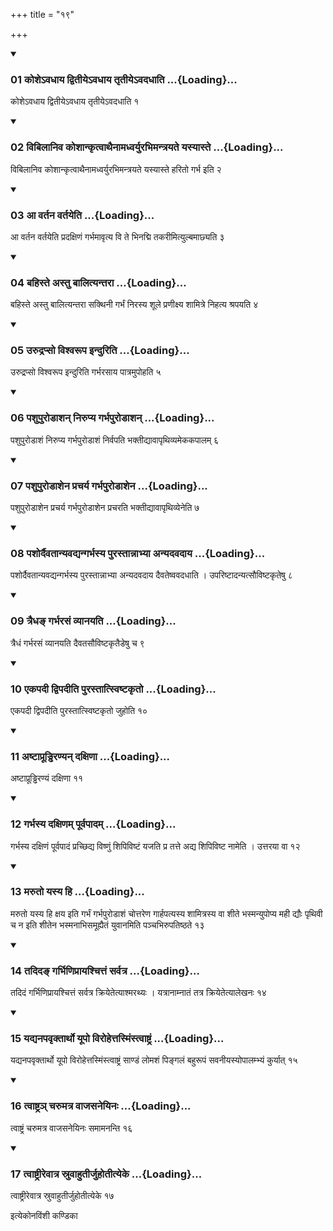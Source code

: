 +++
title = "१९"

+++

<div class="js_include" includetitle="true" newlevelforh1="3" unfilled="" url="/vedAH_yajuH/taittirIyam/sUtram/ApastambaH/shrautam/vishvAsa-prastutiH/09/19/01_koshe-vadhAya_dvitIye-vadhAya_tRtIye-vadadhAti.md">
<details open><summary><h3>01 कोशेऽवधाय द्वितीयेऽवधाय तृतीयेऽवदधाति ...{Loading}...</h3></summary>

कोशेऽवधाय द्वितीयेऽवधाय तृतीयेऽवदधाति १
</details>
</div>

<div class="js_include collapsed" newlevelforh1="4" title="सर्वाष् टीकाः" url="/vedAH_yajuH/taittirIyam/sUtram/ApastambaH/shrautam/sarvASh_TIkAH/09/19/01_koshe-vadhAya_dvitIye-vadhAya_tRtIye-vadadhAti.md"> </div>



<div class="js_include collapsed" newlevelforh1="4" title="मूलम्" url="/vedAH_yajuH/taittirIyam/sUtram/ApastambaH/shrautam/mUlam/09/19/01_koshe-vadhAya_dvitIye-vadhAya_tRtIye-vadadhAti.md"> </div>


<div class="js_include" includetitle="true" newlevelforh1="3" unfilled="" url="/vedAH_yajuH/taittirIyam/sUtram/ApastambaH/shrautam/vishvAsa-prastutiH/09/19/02_vibilAniva_koshAnkRtvAthainAmadhvaryurabhimantrayate_yasyAste.md">
<details open><summary><h3>02 विबिलानिव कोशान्कृत्वाथैनामध्वर्युरभिमन्त्रयते यस्यास्ते ...{Loading}...</h3></summary>

विबिलानिव कोशान्कृत्वाथैनामध्वर्युरभिमन्त्रयते यस्यास्ते हरितो गर्भ इति २
</details>
</div>

<div class="js_include collapsed" newlevelforh1="4" title="सर्वाष् टीकाः" url="/vedAH_yajuH/taittirIyam/sUtram/ApastambaH/shrautam/sarvASh_TIkAH/09/19/02_vibilAniva_koshAnkRtvAthainAmadhvaryurabhimantrayate_yasyAste.md"> </div>



<div class="js_include collapsed" newlevelforh1="4" title="मूलम्" url="/vedAH_yajuH/taittirIyam/sUtram/ApastambaH/shrautam/mUlam/09/19/02_vibilAniva_koshAnkRtvAthainAmadhvaryurabhimantrayate_yasyAste.md"> </div>


<div class="js_include" includetitle="true" newlevelforh1="3" unfilled="" url="/vedAH_yajuH/taittirIyam/sUtram/ApastambaH/shrautam/vishvAsa-prastutiH/09/19/03_A_vartana_vartayeti.md">
<details open><summary><h3>03 आ वर्तन वर्तयेति ...{Loading}...</h3></summary>

आ वर्तन वर्तयेति प्रदक्षिणं गर्भमावृत्य वि ते भिनद्मि तकरीमित्युल्बमाछ्यति ३
</details>
</div>

<div class="js_include collapsed" newlevelforh1="4" title="सर्वाष् टीकाः" url="/vedAH_yajuH/taittirIyam/sUtram/ApastambaH/shrautam/sarvASh_TIkAH/09/19/03_A_vartana_vartayeti.md"> </div>



<div class="js_include collapsed" newlevelforh1="4" title="मूलम्" url="/vedAH_yajuH/taittirIyam/sUtram/ApastambaH/shrautam/mUlam/09/19/03_A_vartana_vartayeti.md"> </div>


<div class="js_include" includetitle="true" newlevelforh1="3" unfilled="" url="/vedAH_yajuH/taittirIyam/sUtram/ApastambaH/shrautam/vishvAsa-prastutiH/09/19/04_bahiste_astu_bAlityantarA.md">
<details open><summary><h3>04 बहिस्ते अस्तु बालित्यन्तरा ...{Loading}...</h3></summary>

बहिस्ते अस्तु बालित्यन्तरा सक्थिनी गर्भं निरस्य शूले प्रणीक्ष्य शामित्रे निहत्य श्रपयति ४
</details>
</div>

<div class="js_include collapsed" newlevelforh1="4" title="सर्वाष् टीकाः" url="/vedAH_yajuH/taittirIyam/sUtram/ApastambaH/shrautam/sarvASh_TIkAH/09/19/04_bahiste_astu_bAlityantarA.md"> </div>



<div class="js_include collapsed" newlevelforh1="4" title="मूलम्" url="/vedAH_yajuH/taittirIyam/sUtram/ApastambaH/shrautam/mUlam/09/19/04_bahiste_astu_bAlityantarA.md"> </div>


<div class="js_include" includetitle="true" newlevelforh1="3" unfilled="" url="/vedAH_yajuH/taittirIyam/sUtram/ApastambaH/shrautam/vishvAsa-prastutiH/09/19/05_urudrapso_vishvarUpa_induriti.md">
<details open><summary><h3>05 उरुद्रप्सो विश्वरूप इन्दुरिति ...{Loading}...</h3></summary>

उरुद्रप्सो विश्वरूप इन्दुरिति गर्भरसाय पात्रमुपोहति ५
</details>
</div>

<div class="js_include collapsed" newlevelforh1="4" title="सर्वाष् टीकाः" url="/vedAH_yajuH/taittirIyam/sUtram/ApastambaH/shrautam/sarvASh_TIkAH/09/19/05_urudrapso_vishvarUpa_induriti.md"> </div>



<div class="js_include collapsed" newlevelforh1="4" title="मूलम्" url="/vedAH_yajuH/taittirIyam/sUtram/ApastambaH/shrautam/mUlam/09/19/05_urudrapso_vishvarUpa_induriti.md"> </div>


<div class="js_include" includetitle="true" newlevelforh1="3" unfilled="" url="/vedAH_yajuH/taittirIyam/sUtram/ApastambaH/shrautam/vishvAsa-prastutiH/09/19/06_pashupuroDAshan_nirupya_garbhapuroDAshan.md">
<details open><summary><h3>06 पशुपुरोडाशन् निरुप्य गर्भपुरोडाशन् ...{Loading}...</h3></summary>

पशुपुरोडाशं निरुप्य गर्भपुरोडाशं निर्वपति भक्तीद्यावापृथिव्यमेककपालम् ६
</details>
</div>

<div class="js_include collapsed" newlevelforh1="4" title="सर्वाष् टीकाः" url="/vedAH_yajuH/taittirIyam/sUtram/ApastambaH/shrautam/sarvASh_TIkAH/09/19/06_pashupuroDAshan_nirupya_garbhapuroDAshan.md"> </div>



<div class="js_include collapsed" newlevelforh1="4" title="मूलम्" url="/vedAH_yajuH/taittirIyam/sUtram/ApastambaH/shrautam/mUlam/09/19/06_pashupuroDAshan_nirupya_garbhapuroDAshan.md"> </div>


<div class="js_include" includetitle="true" newlevelforh1="3" unfilled="" url="/vedAH_yajuH/taittirIyam/sUtram/ApastambaH/shrautam/vishvAsa-prastutiH/09/19/07_pashupuroDAshena_pracharya_garbhapuroDAshena.md">
<details open><summary><h3>07 पशुपुरोडाशेन प्रचर्य गर्भपुरोडाशेन ...{Loading}...</h3></summary>

पशुपुरोडाशेन प्रचर्य गर्भपुरोडाशेन प्रचरति भक्तीद्यावापृथिव्येनेति ७
</details>
</div>

<div class="js_include collapsed" newlevelforh1="4" title="सर्वाष् टीकाः" url="/vedAH_yajuH/taittirIyam/sUtram/ApastambaH/shrautam/sarvASh_TIkAH/09/19/07_pashupuroDAshena_pracharya_garbhapuroDAshena.md"> </div>



<div class="js_include collapsed" newlevelforh1="4" title="मूलम्" url="/vedAH_yajuH/taittirIyam/sUtram/ApastambaH/shrautam/mUlam/09/19/07_pashupuroDAshena_pracharya_garbhapuroDAshena.md"> </div>


<div class="js_include" includetitle="true" newlevelforh1="3" unfilled="" url="/vedAH_yajuH/taittirIyam/sUtram/ApastambaH/shrautam/vishvAsa-prastutiH/09/19/08_pashordaivatAnyavadyangarbhasya_purastAnnAbhyA_anyadavadAya.md">
<details open><summary><h3>08 पशोर्दैवतान्यवद्यन्गर्भस्य पुरस्तान्नाभ्या अन्यदवदाय ...{Loading}...</h3></summary>

पशोर्दैवतान्यवद्यन्गर्भस्य पुरस्तान्नाभ्या अन्यदवदाय दैवतेष्ववदधाति । उपरिष्टादन्यत्सौविष्टकृतेषु ८
</details>
</div>

<div class="js_include collapsed" newlevelforh1="4" title="सर्वाष् टीकाः" url="/vedAH_yajuH/taittirIyam/sUtram/ApastambaH/shrautam/sarvASh_TIkAH/09/19/08_pashordaivatAnyavadyangarbhasya_purastAnnAbhyA_anyadavadAya.md"> </div>



<div class="js_include collapsed" newlevelforh1="4" title="मूलम्" url="/vedAH_yajuH/taittirIyam/sUtram/ApastambaH/shrautam/mUlam/09/19/08_pashordaivatAnyavadyangarbhasya_purastAnnAbhyA_anyadavadAya.md"> </div>


<div class="js_include" includetitle="true" newlevelforh1="3" unfilled="" url="/vedAH_yajuH/taittirIyam/sUtram/ApastambaH/shrautam/vishvAsa-prastutiH/09/19/09_traidha~N_garbharasaM_vyAnayati.md">
<details open><summary><h3>09 त्रैधङ् गर्भरसं व्यानयति ...{Loading}...</h3></summary>

त्रैधं गर्भरसं व्यानयति दैवतसौविष्टकृतैडेषु च ९
</details>
</div>

<div class="js_include collapsed" newlevelforh1="4" title="सर्वाष् टीकाः" url="/vedAH_yajuH/taittirIyam/sUtram/ApastambaH/shrautam/sarvASh_TIkAH/09/19/09_traidha~N_garbharasaM_vyAnayati.md"> </div>



<div class="js_include collapsed" newlevelforh1="4" title="मूलम्" url="/vedAH_yajuH/taittirIyam/sUtram/ApastambaH/shrautam/mUlam/09/19/09_traidha~N_garbharasaM_vyAnayati.md"> </div>


<div class="js_include" includetitle="true" newlevelforh1="3" unfilled="" url="/vedAH_yajuH/taittirIyam/sUtram/ApastambaH/shrautam/vishvAsa-prastutiH/09/19/10_ekapadI_dvipadIti_purastAtsviShTakRto.md">
<details open><summary><h3>10 एकपदी द्विपदीति पुरस्तात्स्विष्टकृतो ...{Loading}...</h3></summary>

एकपदी द्विपदीति पुरस्तात्स्विष्टकृतो जुहोति १०
</details>
</div>

<div class="js_include collapsed" newlevelforh1="4" title="सर्वाष् टीकाः" url="/vedAH_yajuH/taittirIyam/sUtram/ApastambaH/shrautam/sarvASh_TIkAH/09/19/10_ekapadI_dvipadIti_purastAtsviShTakRto.md"> </div>



<div class="js_include collapsed" newlevelforh1="4" title="मूलम्" url="/vedAH_yajuH/taittirIyam/sUtram/ApastambaH/shrautam/mUlam/09/19/10_ekapadI_dvipadIti_purastAtsviShTakRto.md"> </div>


<div class="js_include" includetitle="true" newlevelforh1="3" unfilled="" url="/vedAH_yajuH/taittirIyam/sUtram/ApastambaH/shrautam/vishvAsa-prastutiH/09/19/11_aShTAprUDDhiraNyan_daxiNA.md">
<details open><summary><h3>11 अष्टाप्रूड्ढिरण्यन् दक्षिणा ...{Loading}...</h3></summary>

अष्टाप्रूड्ढिरण्यं दक्षिणा ११
</details>
</div>

<div class="js_include collapsed" newlevelforh1="4" title="सर्वाष् टीकाः" url="/vedAH_yajuH/taittirIyam/sUtram/ApastambaH/shrautam/sarvASh_TIkAH/09/19/11_aShTAprUDDhiraNyan_daxiNA.md"> </div>



<div class="js_include collapsed" newlevelforh1="4" title="मूलम्" url="/vedAH_yajuH/taittirIyam/sUtram/ApastambaH/shrautam/mUlam/09/19/11_aShTAprUDDhiraNyan_daxiNA.md"> </div>


<div class="js_include" includetitle="true" newlevelforh1="3" unfilled="" url="/vedAH_yajuH/taittirIyam/sUtram/ApastambaH/shrautam/vishvAsa-prastutiH/09/19/12_garbhasya_daxiNam_pUrvapAdam.md">
<details open><summary><h3>12 गर्भस्य दक्षिणम् पूर्वपादम् ...{Loading}...</h3></summary>

गर्भस्य दक्षिणं पूर्वपादं प्रच्छिद्य विष्णुं शिपिविष्टं यजति प्र तत्ते अद्य शिपिविष्ट नामेति । उत्तरया वा १२
</details>
</div>

<div class="js_include collapsed" newlevelforh1="4" title="सर्वाष् टीकाः" url="/vedAH_yajuH/taittirIyam/sUtram/ApastambaH/shrautam/sarvASh_TIkAH/09/19/12_garbhasya_daxiNam_pUrvapAdam.md"> </div>



<div class="js_include collapsed" newlevelforh1="4" title="मूलम्" url="/vedAH_yajuH/taittirIyam/sUtram/ApastambaH/shrautam/mUlam/09/19/12_garbhasya_daxiNam_pUrvapAdam.md"> </div>


<div class="js_include" includetitle="true" newlevelforh1="3" unfilled="" url="/vedAH_yajuH/taittirIyam/sUtram/ApastambaH/shrautam/vishvAsa-prastutiH/09/19/13_maruto_yasya_hi.md">
<details open><summary><h3>13 मरुतो यस्य हि ...{Loading}...</h3></summary>

मरुतो यस्य हि क्षय इति गर्भं गर्भपुरोडाशं चोत्तरेण गार्हपत्यस्य शामित्रस्य वा शीते भस्मन्युपोप्य मही द्यौः पृथिवी च न इति शीतेन भस्मनाभिसमूह्यैतं युवानमिति पञ्चभिरुपतिष्ठते १३
</details>
</div>

<div class="js_include collapsed" newlevelforh1="4" title="सर्वाष् टीकाः" url="/vedAH_yajuH/taittirIyam/sUtram/ApastambaH/shrautam/sarvASh_TIkAH/09/19/13_maruto_yasya_hi.md"> </div>



<div class="js_include collapsed" newlevelforh1="4" title="मूलम्" url="/vedAH_yajuH/taittirIyam/sUtram/ApastambaH/shrautam/mUlam/09/19/13_maruto_yasya_hi.md"> </div>


<div class="js_include" includetitle="true" newlevelforh1="3" unfilled="" url="/vedAH_yajuH/taittirIyam/sUtram/ApastambaH/shrautam/vishvAsa-prastutiH/09/19/14_tadida~N_garbhiNiprAyashchittaM_sarvatra.md">
<details open><summary><h3>14 तदिदङ् गर्भिणिप्रायश्चित्तं सर्वत्र ...{Loading}...</h3></summary>

तदिदं गर्भिणिप्रायश्चित्तं सर्वत्र क्रियेतेत्याश्मरथ्यः । यत्रानाम्नातं तत्र क्रियेतेत्यालेखनः १४
</details>
</div>

<div class="js_include collapsed" newlevelforh1="4" title="सर्वाष् टीकाः" url="/vedAH_yajuH/taittirIyam/sUtram/ApastambaH/shrautam/sarvASh_TIkAH/09/19/14_tadida~N_garbhiNiprAyashchittaM_sarvatra.md"> </div>



<div class="js_include collapsed" newlevelforh1="4" title="मूलम्" url="/vedAH_yajuH/taittirIyam/sUtram/ApastambaH/shrautam/mUlam/09/19/14_tadida~N_garbhiNiprAyashchittaM_sarvatra.md"> </div>


<div class="js_include" includetitle="true" newlevelforh1="3" unfilled="" url="/vedAH_yajuH/taittirIyam/sUtram/ApastambaH/shrautam/vishvAsa-prastutiH/09/19/15_yadyanapavRktArtho_yUpo_virohettasmiMstvAShTraM.md">
<details open><summary><h3>15 यद्यनपवृक्तार्थो यूपो विरोहेत्तस्मिंस्त्वाष्ट्रं ...{Loading}...</h3></summary>

यद्यनपवृक्तार्थो यूपो विरोहेत्तस्मिंस्त्वाष्ट्रं साण्डं लोमशं पिङ्गलं बहुरूपं सवनीयस्योपालम्भ्यं कुर्यात् १५
</details>
</div>

<div class="js_include collapsed" newlevelforh1="4" title="सर्वाष् टीकाः" url="/vedAH_yajuH/taittirIyam/sUtram/ApastambaH/shrautam/sarvASh_TIkAH/09/19/15_yadyanapavRktArtho_yUpo_virohettasmiMstvAShTraM.md"> </div>



<div class="js_include collapsed" newlevelforh1="4" title="मूलम्" url="/vedAH_yajuH/taittirIyam/sUtram/ApastambaH/shrautam/mUlam/09/19/15_yadyanapavRktArtho_yUpo_virohettasmiMstvAShTraM.md"> </div>


<div class="js_include" includetitle="true" newlevelforh1="3" unfilled="" url="/vedAH_yajuH/taittirIyam/sUtram/ApastambaH/shrautam/vishvAsa-prastutiH/09/19/16_tvAShTra~n_charumatra_vAjasaneyinaH.md">
<details open><summary><h3>16 त्वाष्ट्रञ् चरुमत्र वाजसनेयिनः ...{Loading}...</h3></summary>

त्वाष्ट्रं चरुमत्र वाजसनेयिनः समामनन्ति १६
</details>
</div>

<div class="js_include collapsed" newlevelforh1="4" title="सर्वाष् टीकाः" url="/vedAH_yajuH/taittirIyam/sUtram/ApastambaH/shrautam/sarvASh_TIkAH/09/19/16_tvAShTra~n_charumatra_vAjasaneyinaH.md"> </div>



<div class="js_include collapsed" newlevelforh1="4" title="मूलम्" url="/vedAH_yajuH/taittirIyam/sUtram/ApastambaH/shrautam/mUlam/09/19/16_tvAShTra~n_charumatra_vAjasaneyinaH.md"> </div>


<div class="js_include" includetitle="true" newlevelforh1="3" unfilled="" url="/vedAH_yajuH/taittirIyam/sUtram/ApastambaH/shrautam/vishvAsa-prastutiH/09/19/17_tvAShTrIrevAtra_sruvAhutIrjuhotItyeke.md">
<details open><summary><h3>17 त्वाष्ट्रीरेवात्र स्रुवाहुतीर्जुहोतीत्येके ...{Loading}...</h3></summary>

त्वाष्ट्रीरेवात्र स्रुवाहुतीर्जुहोतीत्येके १७
</details>
</div>

<div class="js_include collapsed" newlevelforh1="4" title="सर्वाष् टीकाः" url="/vedAH_yajuH/taittirIyam/sUtram/ApastambaH/shrautam/sarvASh_TIkAH/09/19/17_tvAShTrIrevAtra_sruvAhutIrjuhotItyeke.md"> </div>



<div class="js_include collapsed" newlevelforh1="4" title="मूलम्" url="/vedAH_yajuH/taittirIyam/sUtram/ApastambaH/shrautam/mUlam/09/19/17_tvAShTrIrevAtra_sruvAhutIrjuhotItyeke.md"> </div>





  
इत्येकोनविंशी कण्डिका 
